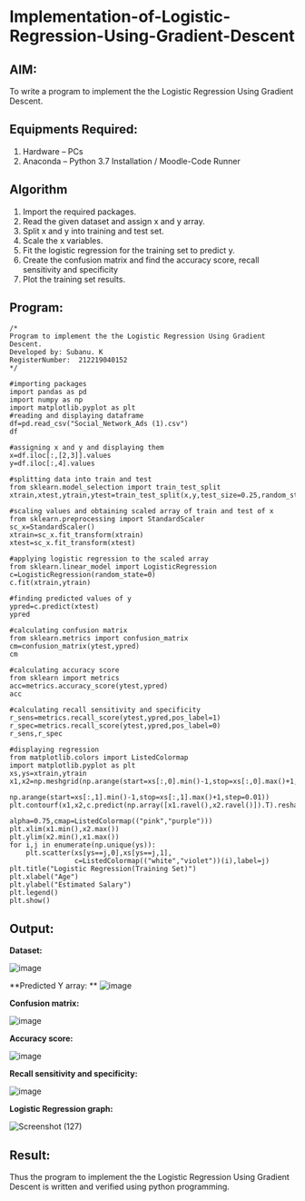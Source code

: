 # Implementation-of-Logistic-Regression-Using-Gradient-Descent

## AIM:
To write a program to implement the the Logistic Regression Using Gradient Descent.

## Equipments Required:
1. Hardware – PCs
2. Anaconda – Python 3.7 Installation / Moodle-Code Runner

## Algorithm
1. Import the required packages.
2. Read the given dataset and assign x and y array.
3. Split x and y into training and test set.
4. Scale the x variables.
5. Fit the logistic regression for the training set to predict y.
6. Create the confusion matrix and find the accuracy score, recall sensitivity and specificity
7. Plot the training set results.
 

## Program:
```
/*
Program to implement the the Logistic Regression Using Gradient Descent.
Developed by: Subanu. K
RegisterNumber:  212219040152
*/

#importing packages
import pandas as pd
import numpy as np
import matplotlib.pyplot as plt
#reading and displaying dataframe
df=pd.read_csv("Social_Network_Ads (1).csv")
df

#assigning x and y and displaying them
x=df.iloc[:,[2,3]].values
y=df.iloc[:,4].values 

#splitting data into train and test
from sklearn.model_selection import train_test_split
xtrain,xtest,ytrain,ytest=train_test_split(x,y,test_size=0.25,random_state=0)

#scaling values and obtaining scaled array of train and test of x
from sklearn.preprocessing import StandardScaler
sc_x=StandardScaler()
xtrain=sc_x.fit_transform(xtrain)
xtest=sc_x.fit_transform(xtest)

#applying logistic regression to the scaled array
from sklearn.linear_model import LogisticRegression
c=LogisticRegression(random_state=0)
c.fit(xtrain,ytrain)

#finding predicted values of y
ypred=c.predict(xtest)
ypred

#calculating confusion matrix
from sklearn.metrics import confusion_matrix
cm=confusion_matrix(ytest,ypred)
cm

#calculating accuracy score
from sklearn import metrics
acc=metrics.accuracy_score(ytest,ypred)
acc

#calculating recall sensitivity and specificity
r_sens=metrics.recall_score(ytest,ypred,pos_label=1)
r_spec=metrics.recall_score(ytest,ypred,pos_label=0)
r_sens,r_spec

#displaying regression 
from matplotlib.colors import ListedColormap
import matplotlib.pyplot as plt
xs,ys=xtrain,ytrain
x1,x2=np.meshgrid(np.arange(start=xs[:,0].min()-1,stop=xs[:,0].max()+1,step=0.01),
               np.arange(start=xs[:,1].min()-1,stop=xs[:,1].max()+1,step=0.01))
plt.contourf(x1,x2,c.predict(np.array([x1.ravel(),x2.ravel()]).T).reshape(x1.shape),
                            alpha=0.75,cmap=ListedColormap(("pink","purple")))
plt.xlim(x1.min(),x2.max())
plt.ylim(x2.min(),x1.max())
for i,j in enumerate(np.unique(ys)):
    plt.scatter(xs[ys==j,0],xs[ys==j,1],
                c=ListedColormap(("white","violet"))(i),label=j)
plt.title("Logistic Regression(Training Set)")
plt.xlabel("Age")
plt.ylabel("Estimated Salary")
plt.legend()
plt.show()

```

## Output:
**Dataset:**

![image](https://user-images.githubusercontent.com/87663343/174078056-59311506-06d9-4e0c-8807-29f985b183a7.png)

**Predicted Y array:
**
![image](https://user-images.githubusercontent.com/87663343/174078195-a34fb2e8-46d1-42c6-8f13-a70e9746bb13.png)

**Confusion matrix:**

![image](https://user-images.githubusercontent.com/87663343/174078286-e73245d7-8f9c-4ec5-a677-07138c362432.png)

**Accuracy score:**

![image](https://user-images.githubusercontent.com/87663343/174078577-be369fc6-e4c2-4ef7-8982-28521d8353d7.png)

**Recall sensitivity and specificity:**

![image](https://user-images.githubusercontent.com/87663343/174078676-9d121429-f1e7-4020-96b0-eda13bcdff88.png)

**Logistic Regression graph:**

![Screenshot (127)](https://user-images.githubusercontent.com/87663343/174079018-81a93c59-2871-43d2-a90d-5a9558d431b6.png)







## Result:
Thus the program to implement the the Logistic Regression Using Gradient Descent is written and verified using python programming.

